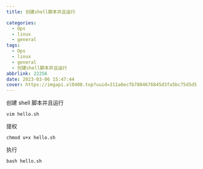 ```yaml
---
title: 创建shell脚本并且运行

categories:
  - Ops
  - linux
  - general
tags:
  - Ops
  - linux
  - general
  - 创建shell脚本并且运行
abbrlink: 22256
date: 2023-03-06 15:47:44
cover: https://imgapi.xl0408.top?uuid=311a6ecfb7884676845d3fa5bc75d5d5
---
```


创建 shell 脚本并且运行

```shenll
vim hello.sh
```

提权

```shell
chmod u+x hello.sh
```

执行

```shell
bash hello.sh
```